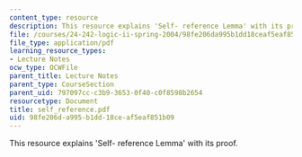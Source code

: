 ```yaml
---
content_type: resource
description: This resource explains 'Self- reference Lemma' with its proof.
file: /courses/24-242-logic-ii-spring-2004/98fe206da995b1dd18ceaf5eaf851b09_self_reference.pdf
file_type: application/pdf
learning_resource_types:
- Lecture Notes
ocw_type: OCWFile
parent_title: Lecture Notes
parent_type: CourseSection
parent_uid: 797097cc-c3b9-3653-0f40-c0f8598b2654
resourcetype: Document
title: self_reference.pdf
uid: 98fe206d-a995-b1dd-18ce-af5eaf851b09
---
```

This resource explains 'Self- reference Lemma' with its proof.

